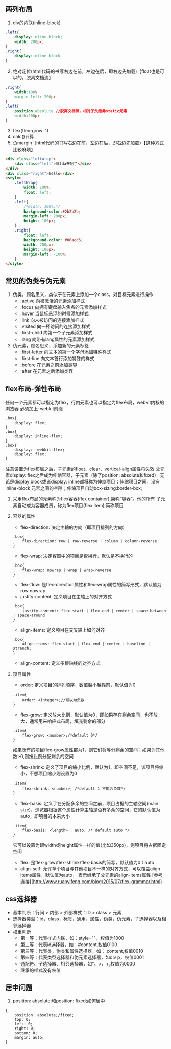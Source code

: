 ## 两列布局
1. div的内联(inline-block)
```css
.left{
    display:inline-block;
    width: 200px;
}
.right{
    display:inline-block
}
```
2. 绝对定位(html代码的书写右边在前，左边在后，即右边先加载)【float也是可以的，脱离文档流】
```css
.right{
    width:100%
    margin-left: 200px
}
.left{
    position:absolute //脱离文档流，相对于父级非static元素
    width:200px
}
```
3. flex(flex-grow: 1)
4. calc()计算
5. 负margin（html代码的书写右边在前，左边在后，即右边先加载）【这种方式比较麻烦】
```html
<div class="leftWrap">
    <div class="left">就fda开始了</div>
</div>
<div class="right">hello</div>
<style>
    .leftWrap{
        width: 100%;
        float: left;
    }
    .left{
        /*width: 100%;*/
        background-color:#2b2b2b;
        margin-left: 200px;
        height: 100px;
    }
    .right{
        float: left;
        background-color: #00acd6;
        width: 200px;
        height: 100px;
        margin-left: -100%;
    }
</style>
```

## 常见的伪类与伪元素
1. 伪类，顾名思义，类似于在元素上添加一个class，对目标元素进行操作
    - :active 向被激活的元素添加样式
    - :focus 向拥有键盘输入焦点的元素添加样式
    - :hover 当鼠标悬浮的时候添加样式
    - :link 向未被访问的连接添加样式
    - :visited 向一杯访问的连接添加样式
    - :first-child 向第一个子元素添加样式
    - :lang 向带有lang属性的元素添加样式
2. 伪元素，顾名思义，添加新的元素标签
    - :first-letter 向文本的第一个字母添加特殊样式
    - :first-line 向文本首行添加特殊的样式
    - :before 在元素之前添加类容
    - :after 在元素之后添加类容

## flex布局-弹性布局
任何一个元素都可以指定为flex，行内元素也可以指定为flex布局，webkit内核的浏览器
必须加上-webkit前缀
```
.box{
    display: flex;
}
.box{
    display: inline-flex;
}
.box{
    display: -webkit-flex;
    display: flex;
}
```
注意设置为flex布局之后，子元素的float、clear、vertical-align属性将失效
父元素display: flex之后成为伸缩容器，子元素（除了position: absolute和fixed）
无论是display:block或者display: inline都将称为伸缩项目；伸缩项目之间，没有inline-block
元素之间的空隙；伸缩项目自动box-sizing:border-box;
1. 采用flex布局的元素称为flex容器(flex container),简称“容器”。他的所有
子元素自动成为容器成员，称为flex项目(flex item),简称项目
2. 容器的属性
    - flex-direction: 决定主轴的方向（即项目排列的方向）
    ```
    .box{
        flex-direction: row | row-reverse | column | column-reverse
    }
    ```
    - flex-wrap: 决定容器中的项目是否换行，默认是不换行的
    ```
    .box{
        flex-wrap: nowrap | wrap | wrap-reverse
    }
    ```
    - flex-flow: 是flex-direction属性和flex-wrap属性的简写形式，默认值为row nowrap
    - justify-content: 定义项目在主轴上的对齐方式
    ```
    .box{
        justify-content: flex-start | flex-end | center | space-between | space-around
    }
    ```
    - align-items: 定义项目在交叉轴上如何对齐
    ```
    .box{
        align-items: flex-start | flex-end | center | baseline | strench;
    }
    ```
    - align-content: 定义多根轴线的对齐方式
3. 项目属性
    - order: 定义项目的排列顺序，数值越小越靠前，默认值为0
    ```
    .item{
        order: <Integer>;//可以为负数
    }
    ```
    - flex-grow: 定义放大比例，默认值为0，即如果存在剩余空间，也不放大，通常用来响应式布局，填充剩余的部分
    ```
    .item{
        flex-grow: <number>;/*default 0*/
    }
    ```
    如果所有的项目flex-grow属性都为1，则它们将等分剩余的空间；如果为其他数>0,则按比例分配剩余的空间
    - flex-shrink: 定义了项目的缩小比例，默认为1，即空间不足，该项目将缩小，不想项目缩小则设置为0
    ```
    .item{
        flex-shrink: <number>; /*default 1 不能为负数*/
    }
    ```

    - flex-basis: 定义了在分配多余的空间之前，项目占据的主轴空间(main size)，浏览器根据这个属性计算主轴是否有多余的空间，它的默认值为auto，即项目的本来大小
    ```
    .item{
        flex-basis: <length> | auto; /* default auto */
    }
    ```
    它可以设置为跟width或height属性一样的值(比如350px)，则项目将占据固定空间
    - flex: 是flex-grow\flex-shrink\flex-basis的简写，默认值为0 1 auto
    - align-self: 允许单个项目与其他项目不一样的对齐方式，可以覆盖align-items属性，默认值为auto，
    表示继承了父元素的align-items属性
[参考连接]{http://www.ruanyifeng.com/blog/2015/07/flex-grammar.html}

## css选择器
- 基本判断：行间 > 内部 > 外部样式：ID > class > 元素
- 选择器类型：id，class，标签，通用，属性，伪类，伪元素，子选择器以及相邻选择器
- 权重判断
    - 第一等：代表样式内联，如：style=""，权值为1000
    - 第二等：代表id选择器，如：#content,权值0100
    - 第三等：代表类，伪类和属性选择器，如：.content,权值0010
    - 第四等：代表类型选择器和伪元素选择器，如div p，权值0001
    - 通配符、子选择器、相邻选择器，如*、>、+,权值为0000
    - 继承的样式没有权值

## 居中问题
1. position: absolute;和position: fixed;如何居中
```
{
    position: absolute;/fixed;
    top: 0;
    left: 0;
    right: 0;
    bottom: 0;
    margin: auto;
}
```
